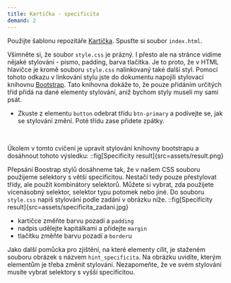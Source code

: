 ```yaml
---
title: Kartička - specificita
demand: 2
---
```


Použijte šablonu repozitáře [Kartička](https://github.com/Czechitas-podklady-WEB/CSS-Specificita-cviceni).
Spusťte si soubor `index.html`.

Všimněte si, že soubor `style.css` je prázný. I přesto ale na stránce vidíme nějaké stylování - písmo, padding, barva tlačítka. Je to proto, že v HTML hlavičce je kromě souboru `style.css` nalinkovaný také další styl. Pomocí tohoto odkazu v linkování stylu jste do dokumentu napojili stylovací knihovnu [Bootstrap](https://getbootstrap.com/). Tato knihovna dokáže to, že pouze přidáním určitých tříd přidá na dané elementy stylování, aniž bychom styly museli my sami psát.

- Zkuste z elementu `button` odebrat třídu `btn-primary` a podívejte se, jak se stylování změní. Poté třídu zase přidete zpátky.

<br/>

Úkolem v tomto cvičení je upravit stylování knihovny bootstrapu a dosáhnout tohoto výsledku:
::fig[Specificity result]{src=assets/result.png}
<br/>

Přepsání Boostrap stylů dosáhneme tak, že v našem CSS souboru použijeme selektory s větší specificitou. Nestačí tedy pouze přestylovat třídy, ale použít kombinátory selektorů. Můžete si vybrat, zda použijete vícenásobný selektor, selektor typu potomek nebo jiné.
Do souboru `style.css` napiš stylování podle zadání v obrázku níže.
::fig[Specificity result]{src=assets/specificita_zadani.jpg}

- kartičce změňte barvu pozadí a `padding`
- nadpis udělejte kapitálkami a přidejte `margin`
- tlačítku změňte barvu pozadí a `border`u

Jako další pomůcka pro zjištění, na které elementy cílit, je staženém souboru obrázek s názvem `hint_specificita`. Na obrázku uvidíte, kterým elementům je třeba změnit stylování. Nezapomeňte, že ve svém stylování musíte vybrat selektory s vyšší specificitou.
